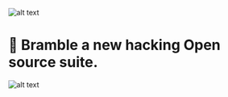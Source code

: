 
![alt text](https://github.com/marcrowProject/Bramble/blob/master/result/logo.gif)
   
# :seedling: Bramble a new hacking Open source suite.
![alt text](https://user-images.githubusercontent.com/37142652/37241895-edb24fba-2460-11e8-8985-312442e1ac6d.gif)

